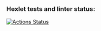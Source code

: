 ### Hexlet tests and linter status:
[![Actions Status](https://github.com/behindthep/sql-for-developers-project-136/actions/workflows/hexlet-check.yml/badge.svg)](https://github.com/behindthep/sql-for-developers-project-136/actions)